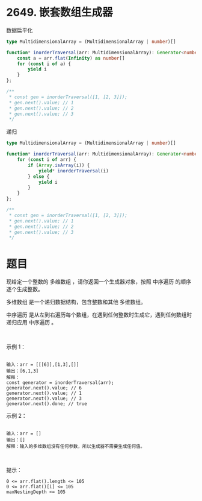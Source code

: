 # 2649. 嵌套数组生成器
数据扁平化
```ts
type MultidimensionalArray = (MultidimensionalArray | number)[]

function* inorderTraversal(arr: MultidimensionalArray): Generator<number, void, unknown> {
    const a = arr.flat(Infinity) as number[]
    for (const i of a) {
        yield i
    }
};

/**
 * const gen = inorderTraversal([1, [2, 3]]);
 * gen.next().value; // 1
 * gen.next().value; // 2
 * gen.next().value; // 3
 */
```

递归
```ts
type MultidimensionalArray = (MultidimensionalArray | number)[]

function* inorderTraversal(arr: MultidimensionalArray): Generator<number, void, unknown> {
    for (const i of arr) {
        if (Array.isArray(i)) {
            yield* inorderTraversal(i)
        } else {
            yield i
        }
    }
};

/**
 * const gen = inorderTraversal([1, [2, 3]]);
 * gen.next().value; // 1
 * gen.next().value; // 2
 * gen.next().value; // 3
 */
```

# 题目
现给定一个整数的 多维数组 ，请你返回一个生成器对象，按照 中序遍历 的顺序逐个生成整数。

多维数组 是一个递归数据结构，包含整数和其他 多维数组。

中序遍历 是从左到右遍历每个数组，在遇到任何整数时生成它，遇到任何数组时递归应用 中序遍历 。

 

示例 1：
```

输入：arr = [[[6]],[1,3],[]]
输出：[6,1,3]
解释：
const generator = inorderTraversal(arr);
generator.next().value; // 6
generator.next().value; // 1
generator.next().value; // 3
generator.next().done; // true
```
示例 2：
```

输入：arr = []
输出：[]
解释：输入的多维数组没有任何参数，所以生成器不需要生成任何值。
```
 

提示：
```
0 <= arr.flat().length <= 105
0 <= arr.flat()[i] <= 105
maxNestingDepth <= 105
```